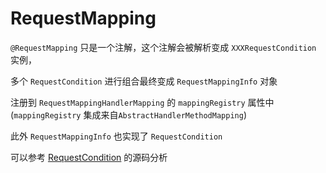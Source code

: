 # RequestMapping

`@RequestMapping` 只是一个注解，这个注解会被解析变成 `XXXRequestCondition` 实例，

多个 `RequestCondition` 进行组合最终变成 `RequestMappingInfo` 对象

注册到 `RequestMappingHandlerMapping` 的 `mappingRegistry` 属性中(`mappingRegistry` 集成来自`AbstractHandlerMethodMapping`)

此外 `RequestMappingInfo` 也实现了 `RequestCondition`

可以参考 [RequestCondition](spring-web-request-condition.md) 的源码分析